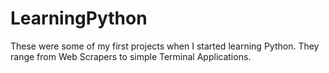 # LearningPython
These were some of my first projects when I started learning Python. They range from Web Scrapers to simple Terminal Applications.
